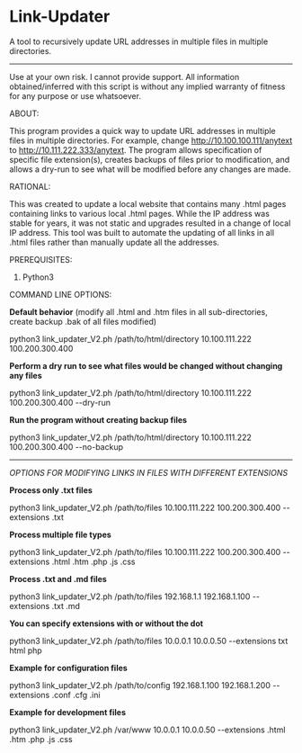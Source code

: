 # Link-Updater
A tool to recursively update URL addresses in multiple files in multiple directories.  
______________________________________________________________________________________

Use at your own risk. I cannot provide support. All information obtained/inferred with this script is without any implied warranty of fitness for any purpose or use whatsoever.

ABOUT: 

This program provides a quick way to update URL addresses in multiple files in multiple directories.  For example, change http://10.100.100.111/anytext  to http://10.111.222.333/anytext.  The program allows specification of specific file extension(s), creates backups of files prior to modification, and allows a dry-run to see what will be modified before any changes are made.

RATIONAL:

This was created to update a local website that contains many .html pages containing links to various local .html pages. While the IP address was stable for years, it was not static and upgrades resulted in a change of local IP address. This tool was built to automate the updating of all links in all .html files rather than manually update all the addresses. 

PREREQUISITES:
1. Python3
   
COMMAND LINE OPTIONS:  

<b>Default behavior</b> (modify all .html and .htm files in all sub-directories, create backup .bak of all files modified)  

python3 link_updater_V2.ph /path/to/html/directory 10.100.111.222 100.200.300.400

<b>Perform a dry run to see what files would be changed without changing any files</b>

python3 link_updater_V2.ph /path/to/html/directory 10.100.111.222 100.200.300.400 --dry-run

<b>Run the program without creating backup files</b> 

python3 link_updater_V2.ph /path/to/html/directory 10.100.111.222 100.200.300.400 --no-backup

________________________________________________________________________________________________________________________________

<i>OPTIONS FOR MODIFYING LINKS IN FILES WITH DIFFERENT EXTENSIONS</i>

<b>Process only .txt files</b>

python3 link_updater_V2.ph /path/to/files 10.100.111.222 100.200.300.400 --extensions .txt

<b>Process multiple file types</b>

python3 link_updater_V2.ph /path/to/files 10.100.111.222 100.200.300.400 --extensions .html .htm .php .js .css

<b>Process .txt and .md files</b>

python3 link_updater_V2.ph /path/to/files 192.168.1.1 192.168.1.100 --extensions .txt .md

<b>You can specify extensions with or without the dot</b>

python3 link_updater_V2.ph /path/to/files 10.0.0.1 10.0.0.50 --extensions txt html php
 
<b>Example for configuration files</b>

python3 link_updater_V2.ph /path/to/config 192.168.1.100 192.168.1.200 --extensions .conf .cfg .ini

<b>Example for development files</b>

python3 link_updater_V2.ph /var/www 10.0.0.1 10.0.0.50 --extensions .html .htm .php .js .css
